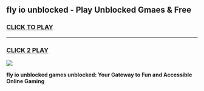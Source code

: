
## fly io unblocked - Play Unblocked Gmaes & Free
<h3>
<a href="https://news.freeplayer.one?title=fly_io_unblocked&ref=23F">CLICK TO PLAY</a></h3>
<hr>

<h3>
<a href="https://news.freeplayer.one?title=fly_io_unblocked&ref=23F">CLICK 2 PLAY</a>
  
</h3>

<a href="https://news.freeplayer.one?title=fly_io_unblocked&ref=23F/"><img src="https://clearcache.store/games.png"></a>


**fly io unblocked games unblocked: Your Gateway to Fun and Accessible Online Gaming**
